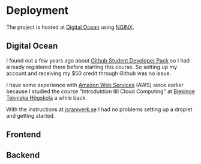 # Deployment

The project is hosted at [Digital Ocean](https://www.digitalocean.com/) using [NGINX](https://www.nginx.com/). 

## Digital Ocean

I found out a few years ago about [Github Student Developer Pack](https://education.github.com/pack) so I had already registered there before starting this course. So setting up my account and receiving my $50 credit through Github was no issue. 

I have some experience with [Amazon Web Services](https://aws.amazon.com/) (AWS) since earlier because I studied the course "Introduktion till Cloud Computing" at [Blekinge Tekniska Högskola](https://www.bth.se/) a while back.

With the instructions at [jsramverk.se](https://jsramverk.se/) I had no problems setting up a droplet and getting started.

## Frontend

## Backend